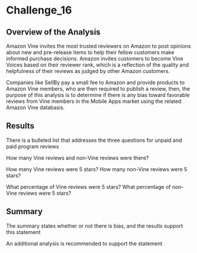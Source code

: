 # Challenge_16

## Overview of the Analysis

Amazon Vine invites the most trusted reviewers on Amazon to post opinions about new and pre-release items to help their fellow customers make informed purchase decisions. Amazon invites customers to become Vine Voices based on their reviewer rank, which is a reflection of the quality and helpfulness of their reviews as judged by other Amazon customers. 

Companies like SellBy pay a small fee to Amazon and provide products to Amazon Vine members, who are then required to publish a review, then, the purpose of this analysis is to determine if there is any bias toward favorable reviews from Vine members in the Mobile Apps market using the related Amazon Vine databasis.

## Results
There is a bulleted list that addresses the three questions for unpaid and paid program reviews

How many Vine reviews and non-Vine reviews were there?

How many Vine reviews were 5 stars? How many non-Vine reviews were 5 stars?

What percentage of Vine reviews were 5 stars? What percentage of non-Vine reviews were 5 stars?

## Summary

The summary states whether or not there is bias, and the results support this statement

An additional analysis is recommended to support the statement
